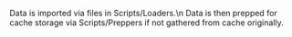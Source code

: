 Data is imported via files in Scripts/Loaders.\n
Data is then prepped for cache storage via Scripts/Preppers if not gathered from cache originally.
